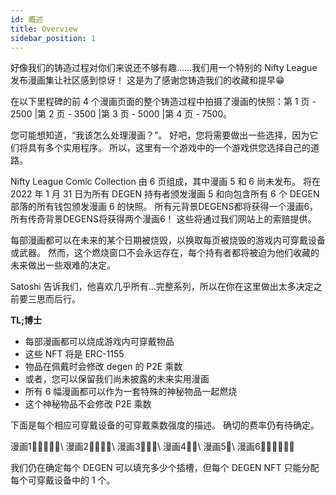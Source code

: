 ```yaml
---
id: 概述
title: Overview
sidebar_position: 1
---
```


好像我们的铸造过程对你们来说还不够有趣……我们用一个特别的 Nifty League 发布漫画集让社区感到惊讶！ 这是为了感谢您铸造我们的收藏和提早😁

在以下里程碑的前 4 个漫画页面的整个铸造过程中拍摄了漫画的快照：第 1 页 - 2500 |第 2 页 - 3500 |第 3 页 - 5000 |第 4 页 - 7500。

您可能想知道，“我该怎么处理漫画？”。 好吧，您将需要做出一些选择，因为它们将具有多个实用程序。 所以，这里有一个游戏中的一个游戏供您选择自己的道路。

Nifty League Comic Collection 由 6 页组成，其中漫画 5 和 6 尚未发布。 将在 2022 年 1 月 31 日为所有 DEGEN 持有者颁发漫画 5 和向包含所有 6 个 DEGEN 部落的所有钱包颁发漫画 6 的快照。 所有元背景DEGENS都将获得一个漫画6，所有传奇背景DEGENS将获得两个漫画6！ 这些将通过我们网站上的索赔提供。

每部漫画都可以在未来的某个日期被烧毁，以换取每页被烧毁的游戏内可穿戴设备或武器。 然而，这个燃烧窗口不会永远存在，每个持有者都将被迫为他们收藏的未来做出一些艰难的决定。

Satoshi 告诉我们，他喜欢几乎所有…完整系列，所以在你在这里做出太多决定之前要三思而后行。

**TL;博士**

- 每部漫画都可以烧成游戏内可穿戴物品
- 这些 NFT 将是 ERC-1155
- 物品在佩戴时会修改 degen 的 P2E 乘数
- 或者，您可以保留我们尚未披露的未来实用漫画
- 所有 6 幅漫画都可以作为一套特殊的神秘物品一起燃烧
- 这个神秘物品不会修改 P2E 乘数

下面是每个相应可穿戴设备的可穿戴乘数强度的描述。 确切的费率仍有待确定。

漫画1💪💪💪💪💪\ 漫画2💪💪💪💪\ 漫画3💪💪💪\ 漫画4💪💪\ 漫画5💪\ 漫画6💪💪💪💪💪💪


我们仍在确定每个 DEGEN 可以填充多少个插槽，但每个 DEGEN NFT 只能分配每个可穿戴设备中的 1 个。 
